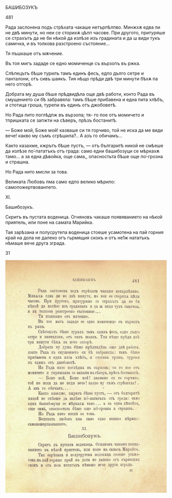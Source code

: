 ﻿БАШИБОЗУКЪ

481

Рада заслонена подъ стрѣхата чакаше нетърпѣлпво. Минжхѫ едва ли не двѣ минути, но неи се сторихѫ цѣлп часове. При другото, притуряше се страхътъ да не би нѣкой да излѣзе изъ градината и да ш види тукъ самичка, и въ толкова разстроено състояние...

Тя пъшкаше отъ мѫчение.

Въ тоя мигъ зададе се едно момиченце съ вързопъ въ ржка.

Слѣпецътъ бѣше турилъ тамъ единъ фесъ, едпо дълго сетре и панталони, отъ сивъ шаякъ. Тия нѣщо прѣди двѣ три минути бѣхѫ па него отгорѣ.

Добрата му душа бѣше прѣдвидѣла още двѣ работи, конто Рада въ смущението си бѣ забравяла: тамъ бѣше прибавена и една пита хлѣбъ, и стотица гроша, турепи въ единъ отъ джобоветѣ.

Но Рада пито поглѣдпж въ вързопа; тя- го пое отъ момичето и тпришката се запжти на сѣверъ, прѣзъ бостанитѣ.

— Боже мой, Боже мой! казваше си тя горчиво, той не иска да ме види вече! какво му съмъ сгрѣшила?.. А азъ го обичамъ...

Както казахме, кжрътъ бѣше пустъ, — отъ българитѣ никой не смѣеше да излѣзе по́-пататъкъ отъ града: само едни башибозуци се мѣркахѫ тамо... а за една дѣвойка, още сама,, опасностьта бѣше още по́-грозна и страшна.

Но Рада нито мисли за това.

Великата Любовъ пма само едпо велико мѣрило: самопожертвованпето.

XI.

Башибозукъ.

Скритъ въ пустата воденица. Огняновъ чакаше появяванието на нѣкой приятель, или поне на самата Марийка.

Тая зарѣзана и полусрутепа воденица стоеше усамотена на пай горния край на дола не далеко огъ гьрмящия скокъ и отъ не1ж нататъкъ нѣмаше вече друга зграда.

31

![original](images/534.jpg)


